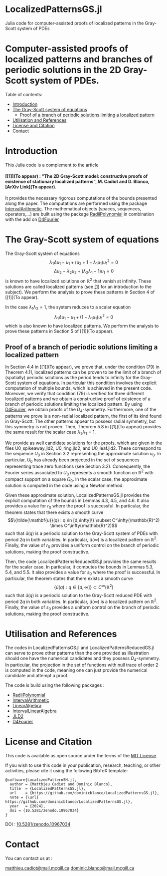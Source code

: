 # LocalizedPatternsGS.jl
Julia code for computer-assisted proofs of localized patterns in the Gray-Scott system of PDEs

# Computer-assisted proofs of localized patterns and branches of periodic solutions in the 2D Gray-Scott system of PDEs.



Table of contents:


* [Introduction](#introduction)
* [The Gray-Scott system of equations](#the-gray-scott-system-of-equations)
   * [Proof of a branch of periodic solutions limiting a localized pattern](#proof-of-a-branch-of-periodic-solutions-limiting-a-localized-pattern)
* [Utilisation and References](#utilisation-and-references)
* [License and Citation](#license-and-citation)
* [Contact](#contact)



# Introduction

This Julia code is a complement to the article 

#### [[1]](To appear) : "The 2D Gray-Scott model: constructive proofs of existence of stationary localized patterns", M. Cadiot and D. Blanco, [ArXiv Link](To appear).

It provides the necessary rigorous computations of the bounds presented along the paper. The computations are performed using the package [IntervalArithmetic](https://github.com/JuliaIntervals/IntervalArithmetic.jl). The mathematical objects (spaces, sequences, operators,...) are built using the package [RadiiPolynomial](https://github.com/OlivierHnt/RadiiPolynomial.jl) in combination with the add on [D4Fourier](https://github.com/dominicblanco/D4Fourier.jl)


# The Gray-Scott system of equations

The Gray-Scott system of equations
$$\lambda_1 \Delta u_1 -  u_1 + (u_2 + 1 - \lambda_1 u_1)u_1^2 =0$$
$$\Delta u_2 - \lambda_2 u_2 + (\lambda_2 \lambda_1 - 1)u_1 = 0$$
is known to have localized solutions on $\mathbb{R}^2$ that vanish at infinity. These solutions are called localized patterns (see [[1]](https://arxiv.org/abs/2302.12877) for an introduction to the subject). We perform the analysis to prove these patterns in Section 4 of [[1]](To appear).

In the case $\lambda_1 \lambda_2 = 1$, the system reduces to a scalar equation
$$\lambda_1 \Delta u_1 - u_1 + (1 - \lambda_1 u_1)u_1^2 = 0$$
which is also known to have localized patterns. We perform the analysis to prove these patterns in Section 5 of [[1]](To appear).

## Proof of a branch of periodic solutions limiting a localized pattern

In Section 4.4 in [[1]](To appear), we prove that, under the condition (79) in Theorem 4.11, localized patterns can be proven to be the limit of a branch of (spatially) periodic solutions as the period tends to infinity for the Gray-Scott system of equations. In particular this condition involves the explicit computation of multiple bounds, which is achieved in the present code. Moreover, we verify that condition (79) is verified for three different localized patterns and we obtain a constructive proof of existence of a branch of periodic solutions limiting the localized pattern. By using [D4Fourier](https://github.com/dominicblanco/D4Fourier.jl), we obtain proofs of the $D_4$-symmetry. Furthermore, one of the patterns we prove is a non-radial localized pattern, the first of its kind found in Gray-Scott. The other patterns appear to possess radial symmetry, but this symmetry is not proven. Then, Theorem 5.8 in [[1]](To appear) provides the same result for the scalar case $\lambda_2 \lambda_1 = 1$.

We provide as well candidate solutions for the proofs, which are given in the files U0_spikeaway.jld2, U0_ring.jld2, and U0_leaf.jld2. These correspond to the sequence $U_0$ in Section 3.2 representing the approximate solution $u_0$. In particular, $U_0$ has already been projected in the set of sequences representing trace zero functions (see Section 3.2). Consequently, the Fourier series associated to $U_0$ represents a smooth function on $\mathbb{R}^2$ with compact support on a square $\Omega_0$. In the scalar case, the approximate solution is computed in the code using a Newton method.

Given these approximate solution, LocalizedPatternsGS.jl provides the explicit computation of the bounds in Lemmas 4.3, 4.5, and 4.6. It also provides a value for $r_0$ where the proof is successful. In particular, the theorem states that there exists a smooth curve 
$$\{\tilde{\mathbf{u}}(q) : q \in [d,\infty]\} \subset C^\infty(\mathbb{R}^2) \times C^\infty(\mathbb{R}^2)$$
such that $\tilde{u}(q)$ is a periodic solution to the Gray-Scott system of PDEs with period $2q$ in both variables.  In particular, $\tilde{u}(\infty)$ is a localized pattern on $\mathbb{R}^2.$ Finally, the value of $r_0$ provides a uniform control on the branch of periodic solutions, making the proof constructive. 

Then, the code LocalizedPatternsReducedGS.jl provides the same results for the scalar case. In particular, it computes the bounds in Lemmas 5.3, 5.4, and 5.5. It also provides a value for $s_0$ where the proof is successful. In particular, the theorem states that there exists a smooth curve 
$$\{\tilde{u}(q) : q \in [d,\infty]\} \subset C^\infty(\mathbb{R}^2)$$
such that $\tilde{u}(q)$ is a periodic solution to the Gray-Scott reduced PDE with period $2q$ in both variables.  In particular, $\tilde{u}(\infty)$ is a localized pattern on $\mathbb{R}^2.$ Finally, the value of $s_0$ provides a uniform control on the branch of periodic solutions, making the proof constructive. 

 
 # Utilisation and References

 The codes in LocalizedPatternsGS.jl and LocalizedPatternsReducedGS.jl can serve to prove other patterns than the one provided as illustration should one have the numerical candidates and they possess $D_4$-symmetry. In particular, the projection in the set of functions with null trace of order $2$ is computed in the code, meaning one can just provide the numerical candidate and attempt a proof.
 
 The code is build using the following packages :
 - [RadiiPolynomial](https://github.com/OlivierHnt/RadiiPolynomial.jl) 
 - [IntervalArithmetic](https://github.com/JuliaIntervals/IntervalArithmetic.jl)
 - [LinearAlgebra](https://docs.julialang.org/en/v1/stdlib/LinearAlgebra/)
 - [IntervalLinearAlgebra](https://github.com/JuliaIntervals/IntervalLinearAlgebra.jl)
 - [JLD2](https://github.com/JuliaIO/JLD2.jl)
 - [D4Fourier](https://github.com/dominicblanco/D4Fourier.jl)
 
 
 # License and Citation
 
This code is available as open source under the terms of the [MIT License](http://opensource.org/licenses/MIT).
  
If you wish to use this code in your publication, research, teaching, or other activities, please cite it using the following BibTeX template:

```
@software{LocalizedPatternSH.jl,
  author = {Matthieu Cadiot and Dominic Blanco},
  title  = {LocalizedPatternsGS.jl},
  url    = {https://github.com/dominicblanco/LocalizedPatternsGS.jl},
  note = {\url{ https://github.com/dominicblanco/LocalizedPatternsGS.jl},
  year   = {2024},
  doi = {10.5281/zenodo.10967034}
}
```
DOI : [10.5281/zenodo.10967034](https://doi.org/10.5281/zenodo.10967034) 


# Contact

You can contact us at :

matthieu.cadiot@mail.mcgill.ca
dominic.blanco@mail.mcgill.ca
